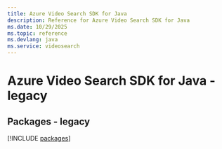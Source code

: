 ```yaml
---
title: Azure Video Search SDK for Java
description: Reference for Azure Video Search SDK for Java
ms.date: 10/29/2025
ms.topic: reference
ms.devlang: java
ms.service: videosearch
---
```

# Azure Video Search SDK for Java - legacy
## Packages - legacy
[!INCLUDE [packages](video-search-index.md)]